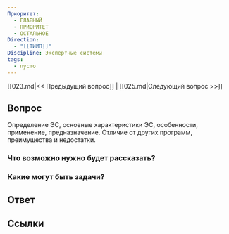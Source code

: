 ```yaml
---
Приоритет:
  - ГЛАВНЫЙ
  - ПРИОРИТЕТ
  - ОСТАЛЬНОЕ
Direction:
  - "[[ТИИП]]" 
Discipline: Экспертные системы 
tags:
  - пусто
---
```

[[023.md|<< Предыдущий вопрос]] | [[025.md|Следующий вопрос >>]]
## Вопрос

Определение ЭС, основные характеристики ЭС, особенности, применение, предназначение. Отличие от других программ, преимущества и недостатки.

### Что возможно нужно будет рассказать?

### Какие могут быть задачи?

## Ответ

## Ссылки
